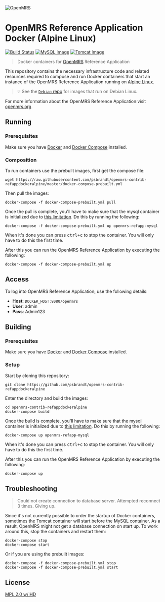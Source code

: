 <img src="https://cloud.githubusercontent.com/assets/668093/12567089/0ac42774-c372-11e5-97eb-00baf0fccc37.jpg" alt="OpenMRS"/>

# OpenMRS Reference Application Docker (Alpine Linux)

[![Build Status](https://travis-ci.org/psbrandt/openmrs-contrib-refappdockeralpine.svg?branch=master)](https://travis-ci.org/psbrandt/openmrs-contrib-refappdockeralpine)
[![MySQL Image](https://omrs-shields.psbrandt.io/custom/mysql/150_MB_%20%7C%207_Layers/blue?style=flat)](https://bintray.com/psbrandt/openmrs-refapp-alpine/mysql/view)
[![Tomcat Image](https://omrs-shields.psbrandt.io/custom/tomcat/266_MB_%20%7C%208_Layers/blue?style=flat)](https://bintray.com/psbrandt/openmrs-refapp-alpine/tomcat/view)

> Docker containers for [OpenMRS](http://openmrs.org) Reference Application

This repository contains the necessary infrastructure code and related resources
required to compose and run Docker containers that start an instance
of the OpenMRS Reference Application running on [Alpine Linux](https://www.alpinelinux.org/).

> :bulb: See the [`Debian` repo](https://github.com/psbrandt/openmrs-contrib-refappdockerdebian) for images
that run on Debian Linux.

For more information about the OpenMRS Reference Application visit [openmrs.org](http://www.openmrs.org/).

## Running

### Prerequisites

Make sure you have [Docker](https://docs.docker.com/) and [Docker Compose](https://docs.docker.com/compose/install/) installed.

### Composition

To run containers use the prebuilt images, first get the compose file:

```
wget https://raw.githubusercontent.com/psbrandt/openmrs-contrib-refappdockeralpine/master/docker-compose-prebuilt.yml
```

Then pull the images:

```
docker-compose -f docker-compose-prebuilt.yml pull
```

Once the pull is complete, you'll have to make sure that the mysql container
is initialized due to [this limitation](https://github.com/docker-library/mysql/issues/81).
Do this by running the following:

````
docker-compose -f docker-compose-prebuilt.yml up openmrs-refapp-mysql
````

When it's done you can press <kbd>ctrl+c</kbd> to stop the container. You will only have
to do this the first time.

After this you can run the OpenMRS Reference Application by executing the following:

````
docker-compose -f docker-compose-prebuilt.yml up
````

## Access

To log into OpenMRS Reference Application, use the following details:

* **Host**: `DOCKER_HOST:8080/openmrs`
* **User**: admin
* **Pass**: Admin123

## Building

### Prerequisites

Make sure you have [Docker](https://docs.docker.com/) and [Docker Compose](https://docs.docker.com/compose/install/) installed.

### Setup

Start by cloning this repository:

````
git clone https://github.com/psbrandt/openmrs-contrib-refappdockeralpine
````

Enter the directory and build the images:

````
cd openmrs-contrib-refappdockeralpine
docker-compose build
````

Once the build is complete, you'll have to make sure that the mysql container
is initialized due to [this limitation](https://github.com/docker-library/mysql/issues/81).
Do this by running the following:

````
docker-compose up openmrs-refapp-mysql
````

When it's done you can press <kbd>ctrl+c</kbd> to stop the container. You will only have
to do this the first time.

After this you can run the OpenMRS Reference Application by executing the following:

````
docker-compose up
````

## Troubleshooting

> Could not create connection to database server. Attempted reconnect 3 times. Giving up.

Since it's not currently possible to order the startup of Docker containers,
sometimes the Tomcat container will start before the MySQL container. As a result,
OpenMRS might not get a database connection on start up. To work around this,
stop the containers and restart them:

````
docker-compose stop
docker-compose start
````

Or if you are using the prebuilt images:

````
docker-compose -f docker-compose-prebuilt.yml stop
docker-compose -f docker-compose-prebuilt.yml start
````

## License

[MPL 2.0 w/ HD](http://openmrs.org/license/)
